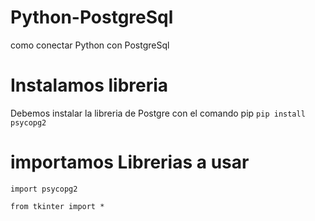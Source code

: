 # Python-PostgreSql
como conectar Python con PostgreSql

# Instalamos libreria
Debemos instalar la libreria de Postgre con el comando pip
``pip install psycopg2``

# importamos Librerias a usar
``import psycopg2``

``from tkinter import *``
